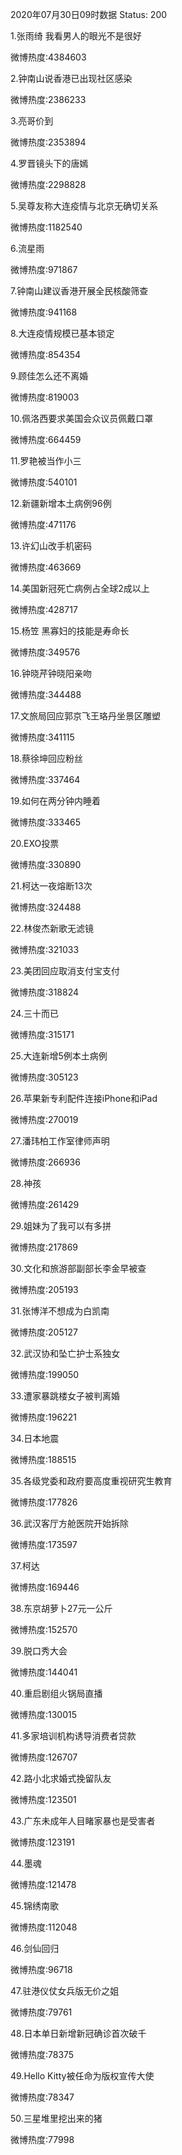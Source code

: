 2020年07月30日09时数据
Status: 200

1.张雨绮 我看男人的眼光不是很好

微博热度:4384603

2.钟南山说香港已出现社区感染

微博热度:2386233

3.亮哥价到

微博热度:2353894

4.罗晋镜头下的唐嫣

微博热度:2298828

5.吴尊友称大连疫情与北京无确切关系

微博热度:1182540

6.流星雨

微博热度:971867

7.钟南山建议香港开展全民核酸筛查

微博热度:941168

8.大连疫情规模已基本锁定

微博热度:854354

9.顾佳怎么还不离婚

微博热度:819003

10.佩洛西要求美国会众议员佩戴口罩

微博热度:664459

11.罗艳被当作小三

微博热度:540101

12.新疆新增本土病例96例

微博热度:471176

13.许幻山改手机密码

微博热度:463669

14.美国新冠死亡病例占全球2成以上

微博热度:428717

15.杨笠 黑寡妇的技能是寿命长

微博热度:349576

16.钟晓芹钟晓阳亲吻

微博热度:344488

17.文旅局回应郭京飞王珞丹坐景区雕塑

微博热度:341115

18.蔡徐坤回应粉丝

微博热度:337464

19.如何在两分钟内睡着

微博热度:333465

20.EXO投票

微博热度:330890

21.柯达一夜熔断13次

微博热度:324488

22.林俊杰新歌无滤镜

微博热度:321033

23.美团回应取消支付宝支付

微博热度:318824

24.三十而已

微博热度:315171

25.大连新增5例本土病例

微博热度:305123

26.苹果新专利配件连接iPhone和iPad

微博热度:270019

27.潘玮柏工作室律师声明

微博热度:266936

28.神孩

微博热度:261429

29.姐妹为了我可以有多拼

微博热度:217869

30.文化和旅游部副部长李金早被查

微博热度:205193

31.张博洋不想成为白凯南

微博热度:205127

32.武汉协和坠亡护士系独女

微博热度:199050

33.遭家暴跳楼女子被判离婚

微博热度:196221

34.日本地震

微博热度:188515

35.各级党委和政府要高度重视研究生教育

微博热度:177826

36.武汉客厅方舱医院开始拆除

微博热度:173597

37.柯达

微博热度:169446

38.东京胡萝卜27元一公斤

微博热度:152570

39.脱口秀大会

微博热度:144041

40.重启剧组火锅局直播

微博热度:130015

41.多家培训机构诱导消费者贷款

微博热度:126707

42.路小北求婚式挽留队友

微博热度:123501

43.广东未成年人目睹家暴也是受害者

微博热度:123191

44.墨魂

微博热度:121478

45.锦绣南歌

微博热度:112048

46.剑仙回归

微博热度:96718

47.驻港仪仗女兵版无价之姐

微博热度:79761

48.日本单日新增新冠确诊首次破千

微博热度:78375

49.Hello Kitty被任命为版权宣传大使

微博热度:78347

50.三星堆里挖出来的猪

微博热度:77998

